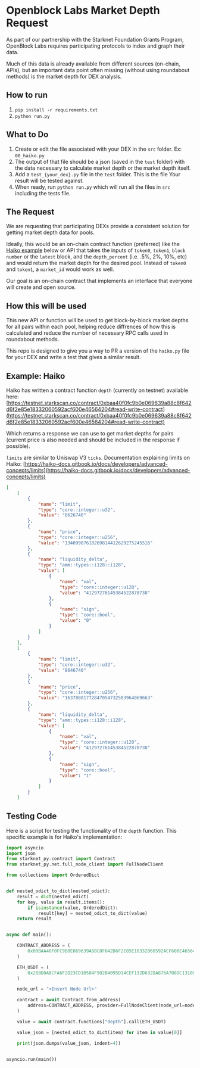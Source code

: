 # Openblock Labs Market Depth Request
As part of our partnership with the Starknet Foundation Grants Program, OpenBlock Labs requires participating protocols to index and graph their data.  

Much of this data is already available from different sources (on-chain, APIs), but an important data point often missing (without using roundabout methods) is the market depth for DEX analysis.

## How to run
1. `pip install -r requirements.txt`
2. `python run.py`

## What to Do
1. Create or edit the file associated with your DEX in the `src` folder. Ex: `00_haiko.py`
2. The output of that file should be a json (saved in the `test` folder) with the data necessary to calculate market depth or the market depth itself.
3. Add a `test_{your_dex}.py` file in the `test` folder. This is the file Your result will be tested against.
4. When ready, run `python run.py` which will run all the files in `src` including the tests file.


## The Request
We are requesting that participating DEXs provide a consistent solution for getting market depth data for pools. 

Ideally, this would be an on-chain contract function (preferred) like the [Haiko example](#example-haiko) below or API that takes the inputs of `token0`, `token1`, `block number` or the `latest` block, and the `depth_percent` (i.e. .5%, 2%, 10%, etc) and would return the market depth for the desired pool. Instead of `token0` and `token1`, a `market_id` would work as well.

Our goal is an on-chain contract that implements an interface that everyone will create and open source.

## How this will be used
This new API or function will be used to get block-by-block market depths for all pairs within each pool, helping reduce diffrences of how this is calculated and reduce the number of necessary RPC calls used in roundabout methods. 

This repo is designed to give you a way to PR a version of the `haiko.py` file for your DEX and write a test that gives a similar result.

## Example: Haiko

Haiko has written a contract function `depth` (currently on testnet) available here: [https://testnet.starkscan.co/contract/0xbaa40f0fc9b0e069639a88c8f642d6f2e85e18332060592acf600e46564204#read-write-contract](https://testnet.starkscan.co/contract/0xbaa40f0fc9b0e069639a88c8f642d6f2e85e18332060592acf600e46564204#read-write-contract)

Which returns a response we can use to get market depths for pairs (current price is also needed and should be included in the response if possible).

`limits` are similar to Uniswap V3 `ticks`. Documentation explaining limits on Haiko: [https://haiko-docs.gitbook.io/docs/developers/advanced-concepts/limits](https://haiko-docs.gitbook.io/docs/developers/advanced-concepts/limits)

```json
[
    [
        {
            "name": "limit",
            "type": "core::integer::u32",
            "value": "8626740"
        },
        {
            "name": "price",
            "type": "core::integer::u256",
            "value": "13409907618269814412629275245516"
        },
        {
            "name": "liquidity_delta",
            "type": "amm::types::i128::i128",
            "value": [
                {
                    "name": "val",
                    "type": "core::integer::u128",
                    "value": "41297276145384522878738"
                },
                {
                    "name": "sign",
                    "type": "core::bool",
                    "value": "0"
                }
            ]
        }
    ],
    [
        {
            "name": "limit",
            "type": "core::integer::u32",
            "value": "8646740"
        },
        {
            "name": "price",
            "type": "core::integer::u256",
            "value": "16378881772847054732583964069663"
        },
        {
            "name": "liquidity_delta",
            "type": "amm::types::i128::i128",
            "value": [
                {
                    "name": "val",
                    "type": "core::integer::u128",
                    "value": "41297276145384522878738"
                },
                {
                    "name": "sign",
                    "type": "core::bool",
                    "value": "1"
                }
            ]
        }
    ]
```

## Testing Code

Here is a script for testing the functionality of the `depth` function. This specific example is for Haiko's implementation:

```python
import asyncio
import json
from starknet_py.contract import Contract
from starknet_py.net.full_node_client import FullNodeClient

from collections import OrderedDict


def nested_odict_to_dict(nested_odict):
    result = dict(nested_odict)
    for key, value in result.items():
        if isinstance(value, OrderedDict):
            result[key] = nested_odict_to_dict(value)
    return result


async def main():

    CONTRACT_ADDRESS = (
        0x00BAA40F0FC9B0E069639A88C8F642D6F2E85E18332060592ACF600E46564204  # Haiko
    )

    ETH_USDT = (
        0x288D0ABCFA6F2D23CD10584F502B4095D14CEF132D632DA876A7089C1310072  # market_id
    )

    node_url = "<Insert Node Url>"

    contract = await Contract.from_address(
        address=CONTRACT_ADDRESS, provider=FullNodeClient(node_url=node_url)
    )

    value = await contract.functions["depth"].call(ETH_USDT)

    value_json = [nested_odict_to_dict(item) for item in value[0]]

    print(json.dumps(value_json, indent=4))


asyncio.run(main())

```